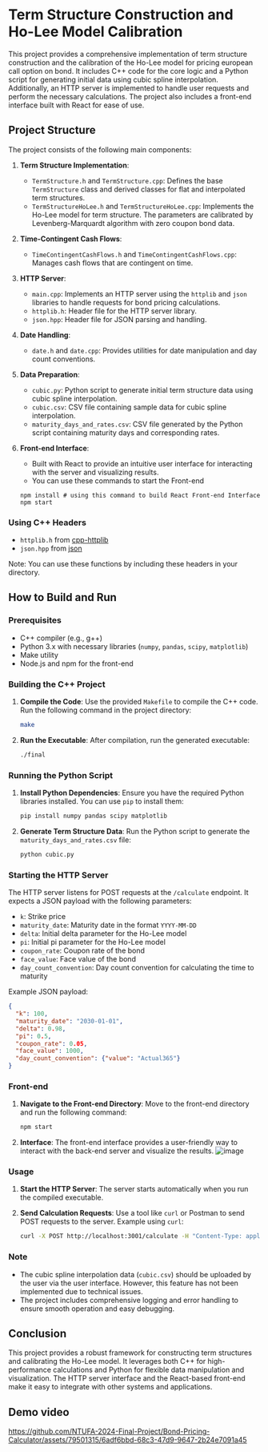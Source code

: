 # Term Structure Construction and Ho-Lee Model Calibration

This project provides a comprehensive implementation of term structure construction and the calibration of the Ho-Lee model for pricing european call option on bond. It includes C++ code for the core logic and a Python script for generating initial data using cubic spline interpolation. Additionally, an HTTP server is implemented to handle user requests and perform the necessary calculations. The project also includes a front-end interface built with React for ease of use.

## Project Structure

The project consists of the following main components:

1. **Term Structure Implementation**:
   - `TermStructure.h` and `TermStructure.cpp`: Defines the base `TermStructure` class and derived classes for flat and interpolated term structures.
   - `TermStructureHoLee.h` and `TermStructureHoLee.cpp`: Implements the Ho-Lee model for term structure. The parameters are calibrated by Levenberg-Marquardt algorithm with zero coupon bond data.

2. **Time-Contingent Cash Flows**:
   - `TimeContingentCashFlows.h` and `TimeContingentCashFlows.cpp`: Manages cash flows that are contingent on time.

3. **HTTP Server**:
   - `main.cpp`: Implements an HTTP server using the `httplib` and `json` libraries to handle requests for bond pricing calculations.
   - `httplib.h`: Header file for the HTTP server library.
   - `json.hpp`: Header file for JSON parsing and handling.

4. **Date Handling**:
   - `date.h` and `date.cpp`: Provides utilities for date manipulation and day count conventions.

5. **Data Preparation**:
   - `cubic.py`: Python script to generate initial term structure data using cubic spline interpolation.
   - `cubic.csv`: CSV file containing sample data for cubic spline interpolation.
   - `maturity_days_and_rates.csv`: CSV file generated by the Python script containing maturity days and corresponding rates.

6. **Front-end Interface**:
   - Built with React to provide an intuitive user interface for interacting with the server and visualizing results.
   - You can use these commands to start the Front-end
   ```
   npm install # using this command to build React Front-end Interface
   npm start
   ```

### Using C++ Headers

- `httplib.h` from [cpp-httplib](https://github.com/yhirose/cpp-httplib)
- `json.hpp` from [json](https://github.com/nlohmann/json)

Note: You can use these functions by including these headers in your directory.

## How to Build and Run

### Prerequisites

- C++ compiler (e.g., g++)
- Python 3.x with necessary libraries (`numpy`, `pandas`, `scipy`, `matplotlib`)
- Make utility
- Node.js and npm for the front-end

### Building the C++ Project

1. **Compile the Code**:
   Use the provided `Makefile` to compile the C++ code. Run the following command in the project directory:
   ```bash
   make
   ```

2. **Run the Executable**:
   After compilation, run the generated executable:
   ```bash
   ./final
   ```

### Running the Python Script

1. **Install Python Dependencies**:
   Ensure you have the required Python libraries installed. You can use `pip` to install them:
   ```bash
   pip install numpy pandas scipy matplotlib
   ```

2. **Generate Term Structure Data**:
   Run the Python script to generate the `maturity_days_and_rates.csv` file:
   ```bash
   python cubic.py
   ```

### Starting the HTTP Server

The HTTP server listens for POST requests at the `/calculate` endpoint. It expects a JSON payload with the following parameters:

- `k`: Strike price
- `maturity_date`: Maturity date in the format `YYYY-MM-DD`
- `delta`: Initial delta parameter for the Ho-Lee model
- `pi`: Initial pi parameter for the Ho-Lee model
- `coupon_rate`: Coupon rate of the bond
- `face_value`: Face value of the bond
- `day_count_convention`: Day count convention for calculating the time to maturity

Example JSON payload:
```json
{
  "k": 100,
  "maturity_date": "2030-01-01",
  "delta": 0.98,
  "pi": 0.5,
  "coupon_rate": 0.05,
  "face_value": 1000,
  "day_count_convention": {"value": "Actual365"}
}
```

### Front-end

1. **Navigate to the Front-end Directory**:
   Move to the front-end directory and run the following command:
   ```bash
   npm start
   ```

2. **Interface**:
   The front-end interface provides a user-friendly way to interact with the back-end server and visualize the results.
![image](https://github.com/NTUFA-2024-Final-Project/Bond-Pricing-Calculator/assets/79501315/e502a8fa-fd9b-45d2-a6a7-05678d4ddd77)


### Usage

1. **Start the HTTP Server**:
   The server starts automatically when you run the compiled executable.

2. **Send Calculation Requests**:
   Use a tool like `curl` or Postman to send POST requests to the server. Example using `curl`:
   ```bash
   curl -X POST http://localhost:3001/calculate -H "Content-Type: application/json" -d @payload.json
   ```

### Note

- The cubic spline interpolation data (`cubic.csv`) should be uploaded by the user via the user interface. However, this feature has not been implemented due to technical issues.
- The project includes comprehensive logging and error handling to ensure smooth operation and easy debugging.

## Conclusion

This project provides a robust framework for constructing term structures and calibrating the Ho-Lee model. It leverages both C++ for high-performance calculations and Python for flexible data manipulation and visualization. The HTTP server interface and the React-based front-end make it easy to integrate with other systems and applications.

## Demo video

https://github.com/NTUFA-2024-Final-Project/Bond-Pricing-Calculator/assets/79501315/6adf6bbd-68c3-47d9-9647-2b24e7091a45



